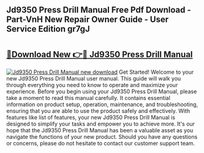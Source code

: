 ## Jd9350 Press Drill Manual Free Pdf Download - Part-VnH New Repair Owner Guide - User Service Edition gr7gJ

# <h2><a href="http://bc65464.oget.top/?id=Jd9350+Press+Drill+Manual">🔗Download New 👉🔴 Jd9350 Press Drill Manual</a></h2>

[![Jd9350 Press Drill Manual new download](https://i.imgur.com/5g1atiW.png)](http://bc65464.oget.top/?id=Jd9350+Press+Drill+Manual)
Get Started! Welcome to your new Jd9350 Press Drill Manual user manual. This guide will walk you through everything you need to know to operate and maximize your experience. Before you begin using your Jd9350 Press Drill Manual, please take a moment to read this manual carefully. It contains essential information on product setup, operation, maintenance, and troubleshooting, ensuring that you are able to use the product safely and effectively. With features like list of features, your new Jd9350 Press Drill Manual is designed to simplify your tasks and empower you to achieve more. It's our hope that the Jd9350 Press Drill Manual has been a valuable asset as you navigate the functions of your new product. Should you have any questions or concerns, please do not hesitate to contact our customer support team.
